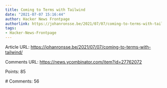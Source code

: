 ```yaml
---
title: Coming to Terms with Tailwind
date: "2021-07-07 15:16:44"
author: Hacker News Frontpage
authorlink: https://johanronsse.be/2021/07/07/coming-to-terms-with-tailwind/
tags:
- Hacker-News-Frontpage
---
```


<p>Article URL: <a href="https://johanronsse.be/2021/07/07/coming-to-terms-with-tailwind/">https://johanronsse.be/2021/07/07/coming-to-terms-with-tailwind/</a></p>
<p>Comments URL: <a href="https://news.ycombinator.com/item?id=27762072">https://news.ycombinator.com/item?id=27762072</a></p>
<p>Points: 85</p>
<p># Comments: 56</p>
